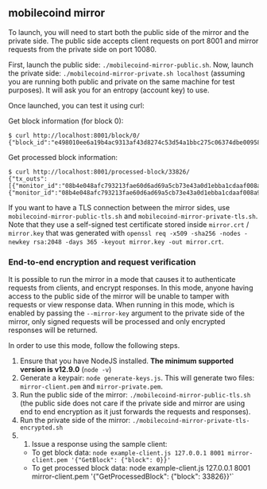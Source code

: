 ## mobilecoind mirror

To launch, you will need to start both the public side of the mirror and the private side.
The public side accepts client requests on port 8001 and mirror requests from the private side on port 10080.

First, launch the public side: `./mobilecoind-mirror-public.sh`.
Now, launch the private side: `./mobilecoind-mirror-private.sh localhost` (assuming you are running both public and private on the same machine for test purposes). It will ask you for an entropy (account key) to use.

Once launched, you can test it using curl:

Get block information (for block 0):
```
$ curl http://localhost:8001/block/0/
{"block_id":"e498010ee6a19b4ac9313af43d8274c53d54a1bbc275c06374dbe0095872a6ee","version":0,"parent_id":"0000000000000000000000000000000000000000000000000000000000000000","index":"0","cumulative_txo_count":"10000","contents_hash":"40bffaff21f4825bc36e4598c3346b375fe77ec1c78f15c8a98623c0ba6b1d21"}
```

Get processed block information:
```
$ curl http://localhost:8001/processed-block/33826/
{"tx_outs":[{"monitor_id":"08b4e048afc793213fae60d6ad69a5cb73e43a0d1ebba1cdaaf008a912acf1c3","subaddress_index":0,"public_key":"0ce630939a15c9314b36323547fe671d3865622f04190c377571f8c94a066700","key_image":"d20b42ad18a31048e69ea50a5136363f84cca3558a06d1d2c7b6e069fbcf5a53","value":"999999999840","direction":"received"},{"monitor_id":"08b4e048afc793213fae60d6ad69a5cb73e43a0d1ebba1cdaaf008a912acf1c3","subaddress_index":0,"public_key":"58292cdd7f2d7c3caf885d9bbeca69f17d2e15fe781fc31eafbdb9506433560d","key_image":"d6716d7c4f038a847b2f106eed62c0ce59c2e0eecfcf1d1da473bd26e9864d58","value":"999999999890","direction":"spent"}]}
```


If you want to have a TLS connection between the mirror sides, use `mobilecoind-mirror-public-tls.sh` and `mobilecoind-mirror-private-tls.sh`. Note that they use a self-signed test certificate stored inside `mirror.crt` / `mirror.key` that was generated with `openssl req -x509 -sha256 -nodes -newkey rsa:2048 -days 365 -keyout mirror.key -out mirror.crt`.


### End-to-end encryption and request verification

It is possible to run the mirror in a mode that causes it to authenticate requests from clients, and encrypt responses. In this mode, anyone having access to the public side of the mirror will be unable to tamper with requests or view response data. When running in this mode, which is enabled by passing the `--mirror-key` argument to the private side of the mirror, only signed requests will be processed and only encrypted responses will be returned.

In order to use this mode, follow the following steps.
1) Ensure that you have NodeJS installed. **The minimum supported version is v12.9.0** (`node -v`)
1) Generate a keypair: `node generate-keys.js`. This will generate two files: `mirror-client.pem` and `mirror-private.pem`.
1) Run the public side of the mirror: `./mobilecoind-mirror-public-tls.sh` (the public side does not care if the private side and mirror are using end to end encryption as it just forwards the requests and responses).
1) Run the private side of the mirror: `./mobilecoind-mirror-private-tls-encrypted.sh`
1) 1) Issue a response using the sample client:
   - To get block data: `node example-client.js 127.0.0.1 8001 mirror-client.pem '{"GetBlock": {"block": 0}}'`
   - To get processed block data: node example-client.js 127.0.0.1 8001 mirror-client.pem '{"GetProcessedBlock": {"block": 33826}}'`
